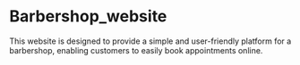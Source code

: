 # Barbershop_website
This website is designed to provide a simple and user-friendly platform for a barbershop, enabling customers to easily book appointments online.
